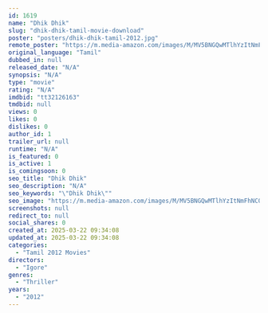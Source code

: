 ```yaml
---
id: 1619
name: "Dhik Dhik"
slug: "dhik-dhik-tamil-movie-download"
poster: "posters/dhik-dhik-tamil-2012.jpg"
remote_poster: "https://m.media-amazon.com/images/M/MV5BNGQwMTlhYzItNmFhNC00NGI1LTkyMzQtMWEzOGVkYmJjNWZkXkEyXkFqcGc@._V1_SX300.jpg"
original_language: "Tamil"
dubbed_in: null
released_date: "N/A"
synopsis: "N/A"
type: "movie"
rating: "N/A"
imdbid: "tt32126163"
tmdbid: null
views: 0
likes: 0
dislikes: 0
author_id: 1
trailer_url: null
runtime: "N/A"
is_featured: 0
is_active: 1
is_comingsoon: 0
seo_title: "Dhik Dhik"
seo_description: "N/A"
seo_keywords: "\"Dhik Dhik\""
seo_image: "https://m.media-amazon.com/images/M/MV5BNGQwMTlhYzItNmFhNC00NGI1LTkyMzQtMWEzOGVkYmJjNWZkXkEyXkFqcGc@._V1_SX300.jpg"
screenshots: null
redirect_to: null
social_shares: 0
created_at: 2025-03-22 09:34:08
updated_at: 2025-03-22 09:34:08
categories:
  - "Tamil 2012 Movies"
directors:
  - "Igore"
genres:
  - "Thriller"
years:
  - "2012"
---
```

